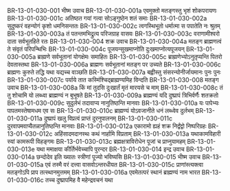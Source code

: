 BR-13-01-030-001	भीष्म उवाच
BR-13-01-030-001a	एवमुक्तो मतङ्गस्तु भृशं शोकपरायणः
BR-13-01-030-001c	अतिष्ठत गयां गत्वा सोऽङ्गुष्ठेन शतं समाः
BR-13-01-030-002a	सुदुष्करं वहन्योगं कृशो धमनिसन्ततः
BR-13-01-030-002c	त्वगस्थिभूतो धर्मात्मा स पपातेति नः श्रुतम्
BR-13-01-030-003a	तं पतन्तमभिद्रुत्य परिजग्राह वासवः
BR-13-01-030-003c	वराणामीश्वरो दाता सर्वभूतहिते रतः
BR-13-01-030-004	शक्र उवाच
BR-13-01-030-004a	मतङ्ग ब्राह्मणत्वं ते संवृतं परिपन्थिभिः
BR-13-01-030-004c	पूजयन्सुखमाप्नोति दुःखमाप्नोत्यपूजयन्
BR-13-01-030-005a	ब्राह्मणे सर्वभूतानां योगक्षेमः समाहितः
BR-13-01-030-005c	ब्राह्मणेभ्योऽनुतृप्यन्ति पितरो देवतास्तथा
BR-13-01-030-006a	ब्राह्मणः सर्वभूतानां मतङ्ग पर उच्यते
BR-13-01-030-006c	ब्राह्मणः कुरुते तद्धि यथा यद्यच्च वाञ्छति
BR-13-01-030-007a	बह्वीस्तु संसरन्योनीर्जायमानः पुनः पुनः
BR-13-01-030-007c	पर्याये तात कस्मिंश्चिद्ब्राह्मण्यमिह विन्दति
BR-13-01-030-008	मतङ्ग उवाच
BR-13-01-030-008a	किं मां तुदसि दुःखार्तं मृतं मारयसे च माम्
BR-13-01-030-008c	तं तु शोचामि यो लब्ध्वा ब्राह्मण्यं न बुभूषते
BR-13-01-030-009a	ब्राह्मण्यं यदि दुष्प्रापं त्रिभिर्वर्णैः शतक्रतो
BR-13-01-030-009c	सुदुर्लभं तदावाप्य नानुतिष्ठन्ति मानवाः
BR-13-01-030-010a	यः पापेभ्यः पापतमस्तेषामधम एव सः
BR-13-01-030-010c	ब्राह्मण्यं योऽवजानीते धनं लब्ध्वेव दुर्लभम्
BR-13-01-030-011a	दुष्प्रापं खलु विप्रत्वं प्राप्तं दुरनुपालनम्
BR-13-01-030-011c	दुरवापमवाप्यैतन्नानुतिष्ठन्ति मानवाः
BR-13-01-030-012a	एकारामो ह्यहं शक्र निर्द्वंद्वो निष्परिग्रहः
BR-13-01-030-012c	अहिंसादमदानस्थः कथं नार्हामि विप्रताम्
BR-13-01-030-013a	यथाकामविहारी स्यां कामरूपी विहङ्गमः
BR-13-01-030-013c	ब्रह्मक्षत्राविरोधेन पूजां च प्राप्नुयामहम्
BR-13-01-030-013e	यथा ममाक्षया कीर्तिर्भवेच्चापि पुरन्दर
BR-13-01-030-014	इन्द्र उवाच
BR-13-01-030-014a	छन्दोदेव इति ख्यातः स्त्रीणां पूज्यो भविष्यसि
BR-13-01-030-015	भीष्म उवाच
BR-13-01-030-015a	एवं तस्मै वरं दत्त्वा वासवोऽन्तरधीयत
BR-13-01-030-015c	प्राणांस्त्यक्त्वा मतङ्गोऽपि प्राप तत्स्थानमुत्तमम्
BR-13-01-030-016a	एवमेतत्परं स्थानं ब्राह्मण्यं नाम भारत
BR-13-01-030-016c	तच्च दुष्प्रापमिह वै महेन्द्रवचनं यथा
